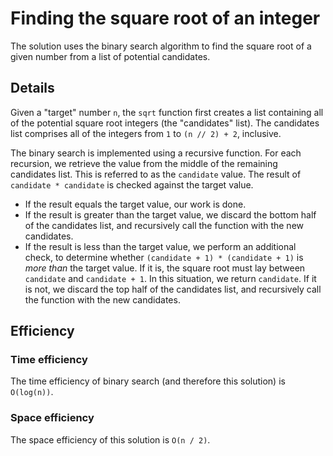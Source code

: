 # Finding the square root of an integer #
The solution uses the binary search algorithm to find the square root of a given number from a list of potential candidates.

## Details ##
Given a "target" number `n`, the `sqrt` function first creates a list containing all of the potential square root integers (the "candidates" list). The candidates list comprises all of the integers from `1` to `(n // 2) + 2`, inclusive.

The binary search is implemented using a recursive function. For each recursion, we retrieve the value from the middle of the remaining candidates list. This is referred to as the `candidate` value. The result of `candidate * candidate` is checked against the target value.

- If the result equals the target value, our work is done.
- If the result is greater than the target value, we discard the bottom half of the candidates list, and recursively call the function with the new candidates.
- If the result is less than the target value, we perform an additional check, to determine whether `(candidate + 1) * (candidate + 1)` is _more than_ the target value. If it is, the square root must lay between `candidate` and `candidate + 1`. In this situation, we return `candidate`. If it is not, we discard the top half of the candidates list, and recursively call the function with the new candidates.

## Efficiency ##

### Time efficiency ###
The time efficiency of binary search (and therefore this solution) is `O(log(n))`.

### Space efficiency ###
The space efficiency of this solution is `O(n / 2)`.
